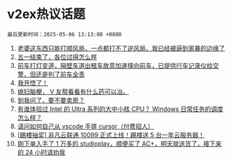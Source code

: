 # v2ex热议话题

`最后更新时间：2025-05-06 13:13:08 +0800`

1. [老婆这东西只能打顺风局，一点都打不了逆风局，我已经被逼到家暴的边缘了](https://www.v2ex.com/t/1129786)
1. [五一结束了，各位过得怎么样](https://www.v2ex.com/t/1129778)
1. [前车打灯变道，隔壁车道出租车故意加速撞向前车，已提供行车记录仪给交警，但还是判了前车全责](https://www.v2ex.com/t/1129783)
1. [我开悟了！](https://www.v2ex.com/t/1129782)
1. [媳妇脑梗， V 友帮看看有什么药可以治。](https://www.v2ex.com/t/1129735)
1. [到我问了，要不要卖房？](https://www.v2ex.com/t/1129733)
1. [有谁体验过 Intel 的 Ultra 系列的大中小核 CPU？ Windows 日常任务的调度怎么样？](https://www.v2ex.com/t/1129729)
1. [请问如何自己从 vscode 手搓 cursor（付费招人）](https://www.v2ex.com/t/1129716)
1. [[踢楼抽奖] 非凡云联通 10099 正式上线！踢楼送 5 台一年云服务器！](https://www.v2ex.com/t/1129822)
1. [刚下单入手了 1 万多的 studioplay，顺便买了 AC+，明天就送货了，接下来的 24 小时请劝我](https://www.v2ex.com/t/1129711)

